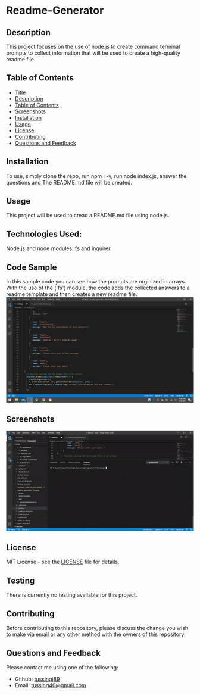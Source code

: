 
  
  # Readme-Generator
 
  ## Description
  This project focuses on the use of node.js to create command terminal prompts to collect information that will be used to create a high-quality readme file.
  
  ## Table of Contents
  - [Title](#Title)
  - [Description](#description)
  - [Table of Contents](#table-of-contents)
  - [Screenshots](#screenshots)
  - [Installation](#installation)
  - [Usage](#usage)
  - [License](#license)
  - [Contributing](#contributing)
  - [Questions and Feedback](#questions-and-feedback)

  ## Installation
   To use, simply clone the repo, run npm i -y, run node index.js, answer the questions and The README.md file will be created.

  ## Usage
  This project will be used to cread a README.md file using node.js.

  ## Technologies Used:
  Node.js and node modules: fs and inquirer.

  ## Code Sample
  In this sample code you can see how the prompts are orginized in arrays. With the use of the ('fs') module, the code adds the collected answers to a readme template and then creates a new readme file.
  <img src="./assets/sampleCode.png" alt="Readme-Generator"/>

  ## Screenshots
  <img src="./assets/screenshot.gif" alt="Readme-Generator"/>

  ## License
  MIT License - see the [LICENSE](https://github.com/tussingj89/Readme-Generator/blob/main/LICENSE) file for details.
  
  ## Testing 
  There is currently no testing available for this project.

  ## Contributing
  Before contributing to this repository, please discuss the change you wish to make via email or any other method with the owners of this repository.
  
  ## Questions and Feedback
  Please contact me using one of the following:
  - Github: [tussingj89](https://gist.github.com/tussingj89)
  - Email: tussing40@gmail.com
